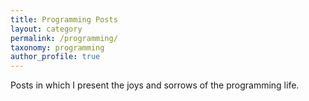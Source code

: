 ```yaml
---
title: Programming Posts
layout: category
permalink: /programming/
taxonomy: programming
author_profile: true
---
```


Posts in which I present the joys and sorrows of the programming life.